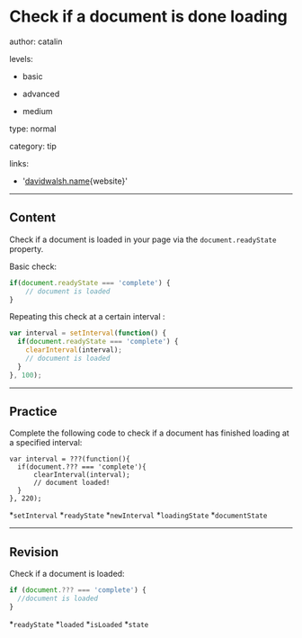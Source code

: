 # Check if a document is done loading
author: catalin

levels:

  - basic

  - advanced

  - medium

type: normal

category: tip

links:

  - '[davidwalsh.name](https://davidwalsh.name/document-readystate){website}'

---
## Content

Check if a document is loaded in your page via the `document.readyState` property.

Basic check:
```javascript
if(document.readyState === 'complete') {
    // document is loaded
}

```

Repeating this check at a certain interval :

```javascript
var interval = setInterval(function() {
  if(document.readyState === 'complete') {
    clearInterval(interval);
    // document is loaded
  }    
}, 100);
```

---
## Practice

Complete the following code to check if a document has finished loading at a specified interval: 
```
var interval = ???(function(){ 
  if(document.??? === 'complete'){
      clearInterval(interval);
      // document loaded! 
  } 
}, 220); 
```
*`setInterval` 
*`readyState` 
*`newInterval` 
*`loadingState` 
*`documentState`

---
## Revision

Check if a document is loaded:
```javascript
if (document.??? === 'complete') {
  //document is loaded
}
```

*`readyState`
*`loaded`
*`isLoaded`
*`state`